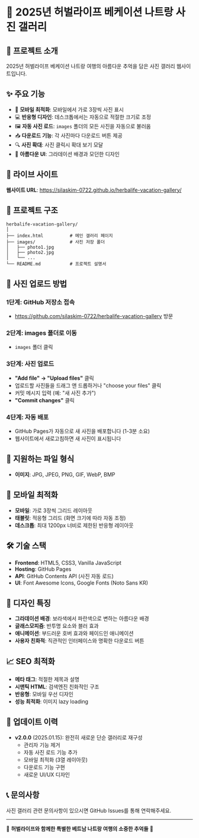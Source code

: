 # 🌴 2025년 허벌라이프 베케이션 나트랑 사진 갤러리

## 📖 프로젝트 소개

2025년 허벌라이프 베케이션 나트랑 여행의 아름다운 추억을 담은 사진 갤러리 웹사이트입니다.

## ✨ 주요 기능

- 📱 **모바일 최적화**: 모바일에서 가로 3장씩 사진 표시
- 💻 **반응형 디자인**: 데스크톱에서는 자동으로 적절한 크기로 조정
- 🖼️ **자동 사진 로드**: `images` 폴더의 모든 사진을 자동으로 불러옴
- 📥 **다운로드 기능**: 각 사진마다 다운로드 버튼 제공
- 🔍 **사진 확대**: 사진 클릭시 확대 보기 모달
- 🎨 **아름다운 UI**: 그라데이션 배경과 모던한 디자인

## 🚀 라이브 사이트

**웹사이트 URL**: https://silaskim-0722.github.io/herbalife-vacation-gallery/

## 📁 프로젝트 구조

```
herbalife-vacation-gallery/
│
├── index.html          # 메인 갤러리 페이지
├── images/             # 사진 저장 폴더
│   ├── photo1.jpg
│   ├── photo2.jpg
│   └── ...
└── README.md           # 프로젝트 설명서
```

## 🔧 사진 업로드 방법

### 1단계: GitHub 저장소 접속
- https://github.com/silaskim-0722/herbalife-vacation-gallery 방문

### 2단계: images 폴더로 이동
- `images` 폴더 클릭

### 3단계: 사진 업로드
- **"Add file" → "Upload files"** 클릭
- 업로드할 사진들을 드래그 앤 드롭하거나 "choose your files" 클릭
- 커밋 메시지 입력 (예: "새 사진 추가")
- **"Commit changes"** 클릭

### 4단계: 자동 배포
- GitHub Pages가 자동으로 새 사진을 배포합니다 (1-3분 소요)
- 웹사이트에서 새로고침하면 새 사진이 표시됩니다

## 🎯 지원하는 파일 형식

- **이미지**: JPG, JPEG, PNG, GIF, WebP, BMP

## 📱 모바일 최적화

- **모바일**: 가로 3장씩 그리드 레이아웃
- **태블릿**: 적응형 그리드 (화면 크기에 따라 자동 조정)
- **데스크톱**: 최대 1200px 너비로 제한된 반응형 레이아웃

## 🛠️ 기술 스택

- **Frontend**: HTML5, CSS3, Vanilla JavaScript
- **Hosting**: GitHub Pages
- **API**: GitHub Contents API (사진 자동 로드)
- **UI**: Font Awesome Icons, Google Fonts (Noto Sans KR)

## 🎨 디자인 특징

- **그라데이션 배경**: 보라색에서 파란색으로 변하는 아름다운 배경
- **글래스모피즘**: 반투명 요소와 블러 효과
- **애니메이션**: 부드러운 호버 효과와 페이드인 애니메이션
- **사용자 친화적**: 직관적인 인터페이스와 명확한 다운로드 버튼

## 📈 SEO 최적화

- **메타 태그**: 적절한 제목과 설명
- **시맨틱 HTML**: 검색엔진 친화적인 구조
- **반응형**: 모바일 우선 디자인
- **성능 최적화**: 이미지 lazy loading

## 🔄 업데이트 이력

- **v2.0.0** (2025.01.15): 완전히 새로운 단순 갤러리로 재구성
  - 관리자 기능 제거
  - 자동 사진 로드 기능 추가
  - 모바일 최적화 (3열 레이아웃)
  - 다운로드 기능 구현
  - 새로운 UI/UX 디자인

## 📞 문의사항

사진 갤러리 관련 문의사항이 있으시면 GitHub Issues를 통해 연락해주세요.

---

💖 **허벌라이프와 함께한 특별한 베트남 나트랑 여행의 소중한 추억들** 💖